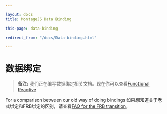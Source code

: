 ```yaml
---

layout: docs
title: MontageJS Data Binding

this-page: data-binding

redirect_from: "/docs/Data-binding.html"

---
```


数据绑定
=======
>__备注:__ 我们正在编写数据绑定相关文档。现在你可以查看[Functional Reactive](https://github.com/montagejs/frb/blob/master/README.md) 

For a comparison between our old way of doing bindings 如果想知道关于老式绑定和FRB绑定的区别，请查看[FAQ for the FRB transition](http://docs.montagestudio.com/montagejs/frb.html)。
